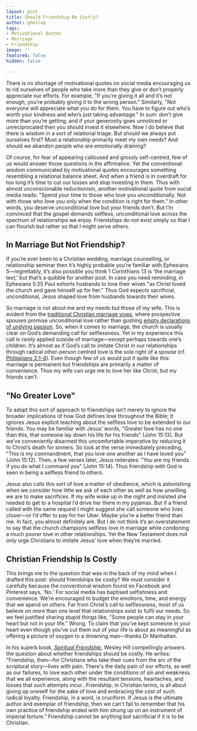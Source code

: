 ```yaml
---
layout: post
title: Should Friendship Be Costly?
author: gheslop
tags:
- Motivational Quotes
- Marriage
- Friendship
image: ''
featured: false
hidden: false

---
```

There is no shortage of motivational quotes on social media encouraging us to rid ourselves of people who take more than they give or don’t properly appreciate our efforts. For example, "If you’re giving it all and it’s not enough, you’re probably giving it to the wrong person." Similarly, "Not everyone will appreciate what you do for them. You have to figure out who’s worth your kindness and who’s just taking advantage." In sum: don’t give more than you’re getting; and if your generosity goes unnoticed or unreciprocated then you should invest it elsewhere. Now I do believe that there is wisdom in a sort of relational triage. But should we always put ourselves first? Must a relationship primarily meet my own needs? And should we abandon people who are emotionally draining?

Of course, for fear of appearing calloused and grossly self-centred, few of us would answer those questions in the affirmative. Yet the conventional wisdom communicated by motivational quotes encourages something resembling a relational balance sheet. And when a friend is in overdraft for too long it’s time to cut our losses and stop investing in them. Thus with almost unconscionable reductionism, another motivational quote from social media reads: "Spend your time to those who love you unconditionally. Not with those who love you only when the condition is right for them." In other words, you deserve unconditional love but your friends don’t. But I’m convinced that the gospel demands selfless, unconditional love across the spectrum of relationships we enjoy. Friendships do not exist simply so that I can flourish but rather so that I might serve others.

## In Marriage But Not Friendship?

If you’re ever been to a Christian wedding, marriage counselling, or relationship seminar then it’s highly probable you’re familiar with Ephesians 5—regrettably, it’s also possible you think 1 Corinthians 13 is 'the marriage text,' but that’s a quibble for another post. In case you need reminding, in Ephesians 5:25 Paul exhorts husbands to love their wives "as Christ loved the church and gave himself up for her." Thus God expects sacrificial, unconditional, Jesus shaped love from husbands towards their wives.

So marriage is not about me and my needs but those of my wife. This is evident from the [traditional Christian marriage vows](https://rekindle.co.za/content/2021-06-09-friendship-forsaking-all-others '"Forsaking All Others"'), where prospective spouses promise unconditional love rather than gushing [empty declarations of undying passion](https://rekindle.co.za/content/2020-08-14-friederich-nietzsche "Nietzsche On Love"). So, when it comes to marriage, the church is usually clear on God’s demanding call for selflessness. Yet in my experience this call is rarely applied outside of marriage—except perhaps towards one’s children. It’s almost as if God’s call to imitate Christ in our relationships through radical other-person centred love is the sole right of a spouse (cf. [Philippians 2:1-4](https://rekindle.co.za/content/2020-07-27-philippians-2-1-4-devotional "Philippians 2:1-4 Devotional")). Even though few of us would put it quite like this: marriage is permanent but friendships are primarily a matter of convenience. Thus my wife can urge me to love her like Christ, but my friends can’t.

## "No Greater Love"

To adopt this sort of approach to friendships isn’t merely to ignore the broader implications of how God defines love throughout the Bible; it ignores Jesus explicit teaching about the selfless love to be extended to our friends. You may be familiar with Jesus’ words, "Greater love has no one than this, that someone lay down his life for his friends" (John 15:13). But we’ve conveniently disarmed this uncomfortable imperative by reducing it to Christ’s death for sinners. So look at the verse immediately preceding, "This is my commandment, that you love one another as I have loved you" (John 15:12). Then, a few verses later, Jesus reiterates: "You are my friends if you do what I command you" (John 15:14). Thus friendship with God is seen in being a selfless friend to others.

Jesus also calls this sort of love a matter of obedience, which is astonishing when we consider how little we ask of each other as well as how unwilling we are to make sacrifices. If my wife woke up in the night and insisted she needed to get to a hospital I’d drive her there in my pyjamas. But if a friend called with the same request I might suggest she call someone who lives closer—or I’d offer to pay for her Uber. Maybe you’re a better friend than me. In fact, you almost definitely are. But I do not think it’s an overstatement to say that the church champions selfless love in marriage while condoning a much poorer love in other relationships. Yet the New Testament does not only urge Christians to imitate Jesus’ love when they’re married.

## Christian Friendship Is Costly

This brings me to the question that was in the back of my mind when I drafted this post: should friendships be costly? We must consider it carefully because the conventional wisdom found on Facebook and Pinterest says, 'No.' For social media has baptised selfishness and convenience. We’re encouraged to budget the emotions, time, and energy that we spend on others. Far from Christ’s call to selflessness, most of us believe on more than one level that relationships exist to fulfil our needs. So we feel justified sharing stupid things like, "Some people can stay in your heart but not in your life." Wrong. To claim that you’ve kept someone in your heart even though you’ve cut them out of your life is about as meaningful as offering a picture of oxygen to a drowning man—thanks Dr Manhattan.

In his superb book, [_Spiritual Friendship_](https://www.amazon.com/Spiritual-Friendship-Finding-Celibate-Christian/dp/1587433494 "Spiritual Friendship By Wesley Hill"), Wesley Hill compellingly answers the question about whether friendships should be costly. He writes: "Friendship, then—for Christians who take their cues from the arc of the scriptural story—lives with pain. There's the daily pain of our efforts, as well as our failures, to love each other under the conditions of sin and weakness that we all experience, along with the resultant tensions, heartaches, and losses that such attempts incur…Friendship, in Christian terms, is all about giving up oneself for the sake of love and embracing the cost of such radical loyalty. Friendship, in a word, is cruciform. If Jesus is the ultimate author and exemplar of friendship, then we can't fail to remember that his own practice of friendship ended with him strung up on an instrument of imperial torture." Friendship cannot be anything but sacrificial if it is to be Christian.